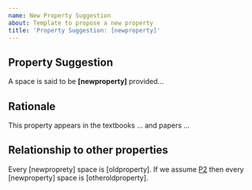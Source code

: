 ```yaml
---
name: New Property Suggestion
about: Template to propose a new property
title: 'Property Suggestion: [newproperty]'
---
```


<!-- Modify the below template for your property suggestion: -->

## Property Suggestion

A space is said to be **[newproperty]** provided...

## Rationale

This property appears in the textbooks ... and papers ...

## Relationship to other properties

Every [newproprety] space is [oldproperty]. If we assume
[P2](https://topology.pi-base.org/properties/P2) then every [newproperty]
space is [otheroldproperty].
